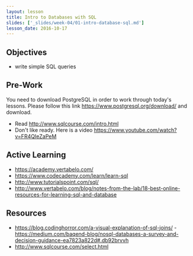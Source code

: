 ```yaml
---
layout: lesson
title: Intro to Databases with SQL
slides: ['_slides/week-04/01-intro-database-sql.md']
lesson_date: 2016-10-17
---
```


## Objectives

- write simple SQL queries

## Pre-Work
You need to download PostgreSQL in order to work through today's lessons. Please follow this link https://www.postgresql.org/download/ and download.

- Read http://www.sqlcourse.com/intro.html
- Don't like ready. Here is a video https://www.youtube.com/watch?v=FR4QIeZaPeM

## Active Learning
- https://academy.vertabelo.com/
- https://www.codecademy.com/learn/learn-sql
- http://www.tutorialspoint.com/sql/
- http://www.vertabelo.com/blog/notes-from-the-lab/18-best-online-resources-for-learning-sql-and-database


## Resources
- https://blog.codinghorror.com/a-visual-explanation-of-sql-joins/
-https://medium.com/baqend-blog/nosql-databases-a-survey-and-decision-guidance-ea7823a822d#.db92brvvh
- http://www.sqlcourse.com/select.html